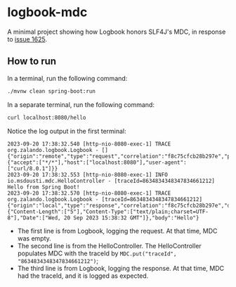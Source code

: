 # logbook-mdc

A minimal project showing how Logbook honors SLF4J's MDC, in response
to [issue 1625](https://github.com/zalando/logbook/issues/1625).

## How to run

In a terminal, run the following command:

```bash
./mvnw clean spring-boot:run
```

In a separate terminal, run the following command:

```bash
curl localhost:8080/hello
```

Notice the log output in the first terminal:

```
2023-09-20 17:38:32.540 [http-nio-8080-exec-1] TRACE org.zalando.logbook.Logbook - [] {"origin":"remote","type":"request","correlation":"f8c75cfcb28b297e","protocol":"HTTP/1.1","remote":"127.0.0.1","method":"GET","uri":"http://localhost:8080/hello","host":"localhost","path":"/hello","scheme":"http","port":"8080","headers":{"accept":["*/*"],"host":["localhost:8080"],"user-agent":["curl/8.0.1"]}}
2023-09-20 17:38:32.553 [http-nio-8080-exec-1] INFO  io.msdousti.mdc.HelloController - [traceId=8634834348347834661212] Hello from Spring Boot!
2023-09-20 17:38:32.570 [http-nio-8080-exec-1] TRACE org.zalando.logbook.Logbook - [traceId=8634834348347834661212] {"origin":"local","type":"response","correlation":"f8c75cfcb28b297e","duration":64,"protocol":"HTTP/1.1","status":200,"headers":{"Content-Length":["5"],"Content-Type":["text/plain;charset=UTF-8"],"Date":["Wed, 20 Sep 2023 15:38:32 GMT"]},"body":"Hello"}
```

* The first line is from Logbook, logging the request. At that time, MDC was empty.
* The second line is from the HelloController. The HelloController populates MDC with the traceId
  by `MDC.put("traceId", "8634834348347834661212")`;
* The third line is from Logbook, logging the response. At that time, MDC had the traceId, and it is logged as expected.


